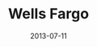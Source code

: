 ---
date: 2013-07-11
title: Wells Fargo
categories: partner
logo: Wells-Fargo_logo.png
www: https://www.wellsfargo.com/
---